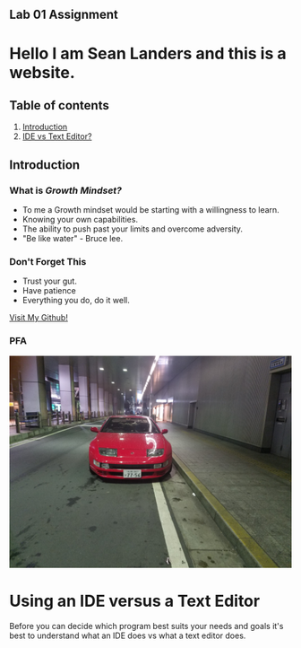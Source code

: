 ## Lab 01 Assignment


# Hello I am Sean Landers and this is a website.

## Table of contents
1. [Introduction](#introduction)
2. [IDE vs Text Editor?](#paragraph1)




## Introduction <a name="introduction"></a>

### What is *Growth Mindset?*

- To me a Growth mindset would be starting with a willingness to learn.
- Knowing your own capabilities.
- The ability to push past your limits and overcome adversity.
- "Be like water" - Bruce lee.

### Don't Forget This

- Trust your gut.
- Have patience
- Everything you do, do it well.



[Visit My Github!](https://github.com/seanlanders92)

### PFA
![Carpic](https://github.com/seanlanders92/Mastersite/blob/master/20180210_210450.jpg)





# Using an IDE versus a Text Editor <a name="paragraph1"></a>
Before you can decide which program best suits your needs and goals it's best to understand what an IDE does vs what a text editor does.
